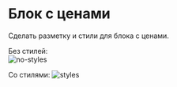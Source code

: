 # Блок с ценами

Сделать разметку и стили для блока с ценами.

Без стилей:  
![no-styles](https://user-images.githubusercontent.com/3757971/125752995-461978a0-546f-4454-8f13-9bb35446591c.png)

Со стилями: 
![styles](https://user-images.githubusercontent.com/3757971/125753035-e5a14c8b-cf06-4ab9-b6a5-548dc8f1826d.png)



